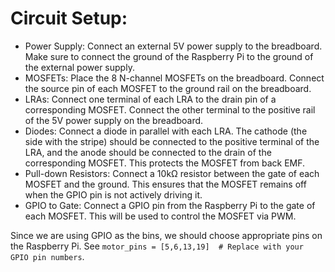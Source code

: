 # Circuit Setup:
* Power Supply: Connect an external 5V power supply to the breadboard. Make sure to connect the ground of the Raspberry Pi to the ground of the external power supply.
* MOSFETs: Place the 8 N-channel MOSFETs on the breadboard. Connect the source pin of each MOSFET to the ground rail on the breadboard.
* LRAs: Connect one terminal of each LRA to the drain pin of a corresponding MOSFET. Connect the other terminal to the positive rail of the 5V power supply on the breadboard.
* Diodes: Connect a diode in parallel with each LRA. The cathode (the side with the stripe) should be connected to the positive terminal of the LRA, and the anode should be connected to the drain of the corresponding MOSFET. This protects the MOSFET from back EMF.
* Pull-down Resistors: Connect a 10kΩ resistor between the gate of each MOSFET and the ground. This ensures that the MOSFET remains off when the GPIO pin is not actively driving it.
* GPIO to Gate: Connect a GPIO pin from the Raspberry Pi to the gate of each MOSFET. This will be used to control the MOSFET via PWM.

Since we are using GPIO as the bins, we should choose appropriate pins on the Raspberry Pi. See `motor_pins = [5,6,13,19]  # Replace with your GPIO pin numbers`. 
